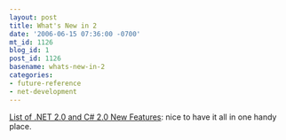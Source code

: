 ```yaml
---
layout: post
title: What's New in 2
date: '2006-06-15 07:36:00 -0700'
mt_id: 1126
blog_id: 1
post_id: 1126
basename: whats-new-in-2
categories:
- future-reference
- net-development
---
```

<a href="http://www.codeproject.com/books/net2_cs2_newfeatures.asp">List of .NET 2.0 and C# 2.0 New Features</a>: nice to have it all in one handy place.
